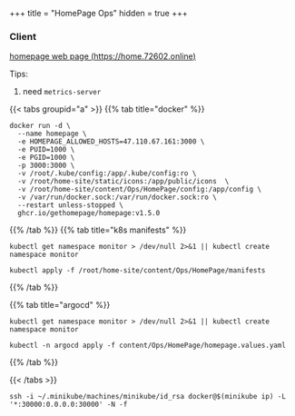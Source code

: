 +++
title = "HomePage Ops"
hidden = true
+++

### Client
[<i class="fa-solid fa-link"></i> homepage web page (https://home.72602.online)](http://47.110.67.161:3000)


Tips:
1. need `metrics-server`


{{< tabs groupid="a" >}}
{{% tab title="docker" %}}
```shell
docker run -d \
  --name homepage \
  -e HOMEPAGE_ALLOWED_HOSTS=47.110.67.161:3000 \
  -e PUID=1000 \
  -e PGID=1000 \
  -p 3000:3000 \
  -v /root/.kube/config:/app/.kube/config:ro \
  -v /root/home-site/static/icons:/app/public/icons  \
  -v /root/home-site/content/Ops/HomePage/config:/app/config \
  -v /var/run/docker.sock:/var/run/docker.sock:ro \
  --restart unless-stopped \
  ghcr.io/gethomepage/homepage:v1.5.0
```
{{% /tab %}}
{{% tab title="k8s manifests" %}}
```shell
kubectl get namespace monitor > /dev/null 2>&1 || kubectl create namespace monitor
```

```shell
kubectl apply -f /root/home-site/content/Ops/HomePage/manifests
```
{{% /tab %}}

{{% tab title="argocd" %}}
```shell
kubectl get namespace monitor > /dev/null 2>&1 || kubectl create namespace monitor
```

```shell
kubectl -n argocd apply -f content/Ops/HomePage/homepage.values.yaml
```
{{% /tab %}}

{{< /tabs >}}



```shell
ssh -i ~/.minikube/machines/minikube/id_rsa docker@$(minikube ip) -L '*:30000:0.0.0.0:30000' -N -f
```